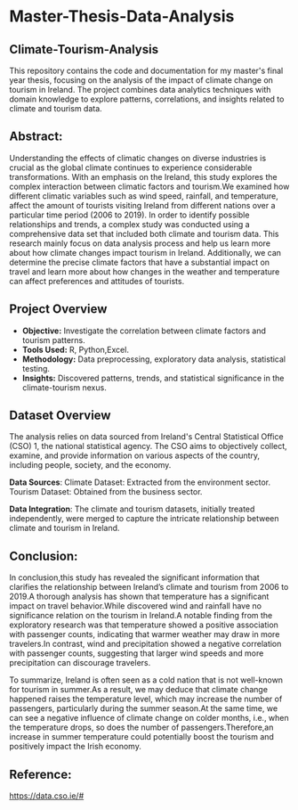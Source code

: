 # Master-Thesis-Data-Analysis
 
## Climate-Tourism-Analysis  

This repository contains the code and documentation for my master's final year thesis, focusing on the analysis of the impact of climate change on tourism in Ireland. The project combines data analytics techniques with domain knowledge to explore patterns, correlations, and insights related to climate and tourism data.

## Abstract:

Understanding the effects of climatic changes on diverse industries is crucial as the global climate continues to experience considerable transformations. With an emphasis on the Ireland, this study explores the complex interaction between climatic factors and tourism.We examined how different climatic variables such as wind speed, rainfall, and temperature, affect the amount of tourists visiting Ireland from different nations over a particular time period (2006 to 2019). In order to identify possible relationships and trends, a complex study was conducted using a comprehensive data set that included both climate and tourism data. This research mainly focus on data analysis process and help us learn more about how climate changes impact tourism in Ireland. Additionally, we can determine the precise climate factors that have a substantial impact on travel and learn more about how changes in the weather and temperature can affect preferences and attitudes of tourists.

## Project Overview

- **Objective:** Investigate the correlation between climate factors and tourism patterns.
- **Tools Used:** R, Python,Excel.
- **Methodology:** Data preprocessing, exploratory data analysis, statistical testing.
- **Insights:** Discovered patterns, trends, and statistical significance in the climate-tourism nexus.

## Dataset Overview

The analysis relies on data sourced from Ireland's Central Statistical Office (CSO) 1, the national statistical agency. The CSO aims to objectively collect, examine, and provide information on various aspects of the country, including people, society, and the economy.

**Data Sources**:
Climate Dataset: Extracted from the environment sector.
Tourism Dataset: Obtained from the business sector.

**Data Integration**:
The climate and tourism datasets, initially treated independently, were merged to capture the intricate relationship between climate and tourism in Ireland.

## Conclusion:

In conclusion,this study has revealed the significant information that clarifies the relationship between Ireland’s climate and tourism from 2006 to 2019.A thorough analysis has shown that temperature has a significant impact on travel behavior.While discovered wind and rainfall have no significance relation on the tourism in Ireland.A notable finding from the exploratory research was that temperature showed a positive association with passenger counts, indicating that warmer weather may draw in more travelers.In contrast, wind and precipitation showed a negative correlation with passenger counts, suggesting that larger wind speeds and more precipitation can discourage travelers.

To summarize, Ireland is often seen as a cold nation that is not well-known for tourism in summer.As a result, we may deduce that climate change happened raises the temperature level, which may increase the number of passengers, particularly during the summer season.At the same time, we can see a negative influence of climate change on colder months, i.e., when the temperature drops, so does the number of passengers.Therefore,an increase in summer temperature could potentially boost the tourism and positively impact the Irish economy.

## Reference:

https://data.cso.ie/#

